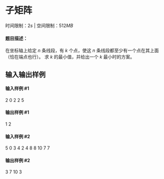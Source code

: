 # 子矩阵

时间限制：$2s$ | 空间限制：$512MB$

#### 题目描述：

在坐标轴上给定 $n$ 条线段，有 $k$ 个点，使这 $n$ 条线段都至少有一个点在其上面（恰在端点也行）。
求 $k$ 的最小值，并给出一个 $k$ 最小时的方案。

## 输入输出样例
#### 输入样例 #1
2
0 2
2 5

#### 输出样例 #1
1
2 
#### 输入样例 #2
5
0 3
4 2
4 8
8 10
7 7

#### 输出样例 #2
3
7 10 3